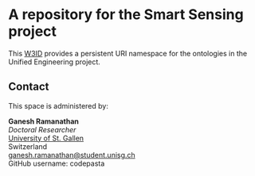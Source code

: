 # A repository for the Smart Sensing project
This [W3ID](https://w3id.org) provides a persistent URI namespace for the ontologies in the Unified Engineering project.


## Contact
This space is administered by:  

**Ganesh Ramanathan**  
*Doctoral Researcher*  
[University of St. Gallen](https://unisg.ch)  
Switzerland  
<ganesh.ramanathan@student.unisg.ch>  
GitHub username: codepasta